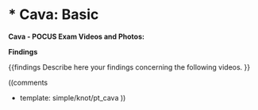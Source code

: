 # * Cava: Basic

**Cava - POCUS Exam Videos and Photos:**

**Findings**

{{findings
Describe here your findings concerning the following videos.
}}

((comments
* template: simple/knot/pt_cava
))
